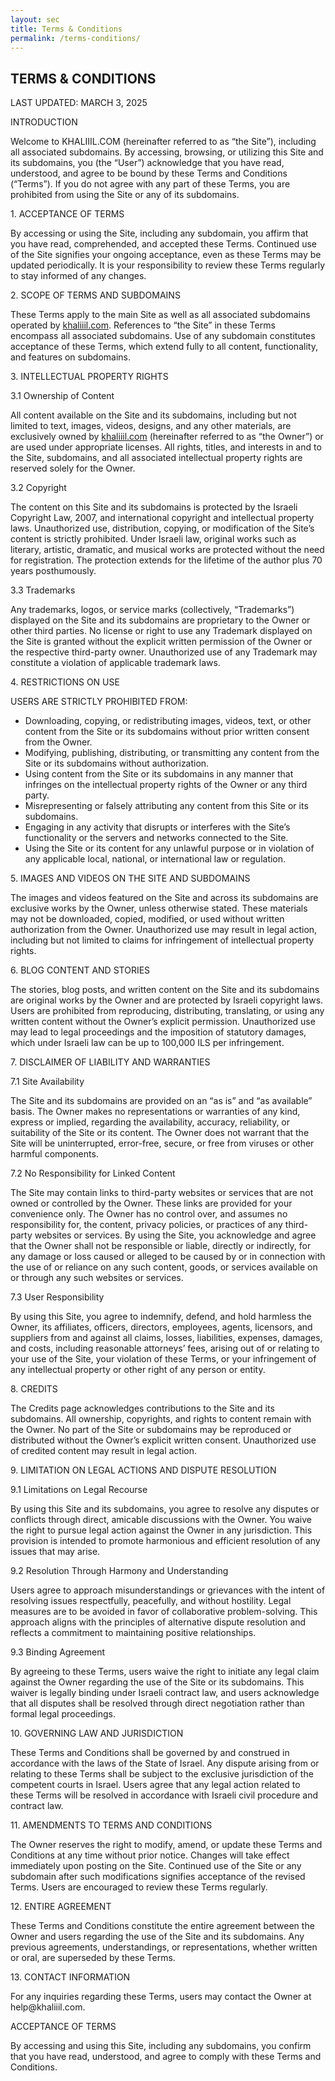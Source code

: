 ```yaml
---
layout: sec
title: Terms & Conditions
permalink: /terms-conditions/
---
```


<div class="main5">
<h2>TERMS & CONDITIONS</h2>
<p>LAST UPDATED: MARCH 3, 2025</p>
<p>INTRODUCTION</p>
<p>Welcome to KHALIIIL.COM (hereinafter referred to as “the Site”), including all associated subdomains. By accessing, browsing, or utilizing this Site and its subdomains, you (the “User”) acknowledge that you have read, understood, and agree to be bound by these Terms and Conditions (“Terms”). If you do not agree with any part of these Terms, you are prohibited from using the Site or any of its subdomains.</p>
<p>1. ACCEPTANCE OF TERMS</p>
<p>By accessing or using the Site, including any subdomain, you affirm that you have read, comprehended, and accepted these Terms. Continued use of the Site signifies your ongoing acceptance, even as these Terms may be updated periodically. It is your responsibility to review these Terms regularly to stay informed of any changes.</p>
<p>2. SCOPE OF TERMS AND SUBDOMAINS</p>
<p>These Terms apply to the main Site as well as all associated subdomains operated by <a href="/">khaliiil.com</a>. References to “the Site” in these Terms encompass all associated subdomains. Use of any subdomain constitutes acceptance of these Terms, which extend fully to all content, functionality, and features on subdomains.</p>
<p>3. INTELLECTUAL PROPERTY RIGHTS</p>
<p>3.1 Ownership of Content</p>
<p>All content available on the Site and its subdomains, including but not limited to text, images, videos, designs, and any other materials, are exclusively owned by <a href="/">khaliiil.com</a> (hereinafter referred to as “the Owner”) or are used under appropriate licenses. All rights, titles, and interests in and to the Site, subdomains, and all associated intellectual property rights are reserved solely for the Owner.</p>
<p>3.2 Copyright</p>
<p>The content on this Site and its subdomains is protected by the Israeli Copyright Law, 2007, and international copyright and intellectual property laws. Unauthorized use, distribution, copying, or modification of the Site’s content is strictly prohibited. Under Israeli law, original works such as literary, artistic, dramatic, and musical works are protected without the need for registration. The protection extends for the lifetime of the author plus 70 years posthumously.</p>
<p>3.3 Trademarks</p>
<p>Any trademarks, logos, or service marks (collectively, “Trademarks”) displayed on the Site and its subdomains are proprietary to the Owner or other third parties. No license or right to use any Trademark displayed on the Site is granted without the explicit written permission of the Owner or the respective third-party owner. Unauthorized use of any Trademark may constitute a violation of applicable trademark laws.</p>
<p>4. RESTRICTIONS ON USE</p>
<p>USERS ARE STRICTLY PROHIBITED FROM:</p>
<ul>
<li>Downloading, copying, or redistributing images, videos, text, or other content from the Site or its subdomains without prior written consent from the Owner.</li>
<li>Modifying, publishing, distributing, or transmitting any content from the Site or its subdomains without authorization.</li>
<li>Using content from the Site or its subdomains in any manner that infringes on the intellectual property rights of the Owner or any third party.</li>
<li>Misrepresenting or falsely attributing any content from this Site or its subdomains.</li>
<li>Engaging in any activity that disrupts or interferes with the Site’s functionality or the servers and networks connected to the Site.</li>
<li>Using the Site or its content for any unlawful purpose or in violation of any applicable local, national, or international law or regulation.</li>
</ul>
<p>5. IMAGES AND VIDEOS ON THE SITE AND SUBDOMAINS</p>
<p>The images and videos featured on the Site and across its subdomains are exclusive works by the Owner, unless otherwise stated. These materials may not be downloaded, copied, modified, or used without written authorization from the Owner. Unauthorized use may result in legal action, including but not limited to claims for infringement of intellectual property rights.</p>
<p>6. BLOG CONTENT AND STORIES</p>
<p>The stories, blog posts, and written content on the Site and its subdomains are original works by the Owner and are protected by Israeli copyright laws. Users are prohibited from reproducing, distributing, translating, or using any written content without the Owner’s explicit permission. Unauthorized use may lead to legal proceedings and the imposition of statutory damages, which under Israeli law can be up to 100,000 ILS per infringement.</p>
<p>7. DISCLAIMER OF LIABILITY AND WARRANTIES</p>
<p>7.1 Site Availability</p>
<p>The Site and its subdomains are provided on an “as is” and “as available” basis. The Owner makes no representations or warranties of any kind, express or implied, regarding the availability, accuracy, reliability, or suitability of the Site or its content. The Owner does not warrant that the Site will be uninterrupted, error-free, secure, or free from viruses or other harmful components.</p>
<p>7.2 No Responsibility for Linked Content</p>
<p>The Site may contain links to third-party websites or services that are not owned or controlled by the Owner. These links are provided for your convenience only. The Owner has no control over, and assumes no responsibility for, the content, privacy policies, or practices of any third-party websites or services. By using the Site, you acknowledge and agree that the Owner shall not be responsible or liable, directly or indirectly, for any damage or loss caused or alleged to be caused by or in connection with the use of or reliance on any such content, goods, or services available on or through any such websites or services.</p>
<p>7.3 User Responsibility</p>
<p>By using this Site, you agree to indemnify, defend, and hold harmless the Owner, its affiliates, officers, directors, employees, agents, licensors, and suppliers from and against all claims, losses, liabilities, expenses, damages, and costs, including reasonable attorneys’ fees, arising out of or relating to your use of the Site, your violation of these Terms, or your infringement of any intellectual property or other right of any person or entity.</p>
<p>8. CREDITS</p>
<p>The Credits page acknowledges contributions to the Site and its subdomains. All ownership, copyrights, and rights to content remain with the Owner. No part of the Site or subdomains may be reproduced or distributed without the Owner’s explicit written consent. Unauthorized use of credited content may result in legal action.</p>
<p>9. LIMITATION ON LEGAL ACTIONS AND DISPUTE RESOLUTION</p>
<p>9.1 Limitations on Legal Recourse</p>
<p>By using this Site and its subdomains, you agree to resolve any disputes or conflicts through direct, amicable discussions with the Owner. You waive the right to pursue legal action against the Owner in any jurisdiction. This provision is intended to promote harmonious and efficient resolution of any issues that may arise.</p>
<p>9.2 Resolution Through Harmony and Understanding</p>
<p>Users agree to approach misunderstandings or grievances with the intent of resolving issues respectfully, peacefully, and without hostility. Legal measures are to be avoided in favor of collaborative problem-solving. This approach aligns with the principles of alternative dispute resolution and reflects a commitment to maintaining positive relationships.</p>
<p>9.3 Binding Agreement</p>
<p>By agreeing to these Terms, users waive the right to initiate any legal claim against the Owner regarding the use of the Site or its subdomains. This waiver is legally binding under Israeli contract law, and users acknowledge that all disputes shall be resolved through direct negotiation rather than formal legal proceedings.</p>
<p>10. GOVERNING LAW AND JURISDICTION</p>
<p>These Terms and Conditions shall be governed by and construed in accordance with the laws of the State of Israel. Any dispute arising from or relating to these Terms shall be subject to the exclusive jurisdiction of the competent courts in Israel. Users agree that any legal action related to these Terms will be resolved in accordance with Israeli civil procedure and contract law.</p>
<p>11. AMENDMENTS TO TERMS AND CONDITIONS</p>
<p>The Owner reserves the right to modify, amend, or update these Terms and Conditions at any time without prior notice. Changes will take effect immediately upon posting on the Site. Continued use of the Site or any subdomain after such modifications signifies acceptance of the revised Terms. Users are encouraged to review these Terms regularly.</p>
<p>12. ENTIRE AGREEMENT</p>
<p>These Terms and Conditions constitute the entire agreement between the Owner and users regarding the use of the Site and its subdomains. Any previous agreements, understandings, or representations, whether written or oral, are superseded by these Terms.</p>
<p>13. CONTACT INFORMATION</p>
<p>For any inquiries regarding these Terms, users may contact the Owner at help@khaliiil.com.</p>
<p>ACCEPTANCE OF TERMS</p>
<p>By accessing and using this Site, including any subdomains, you confirm that you have read, understood, and agree to comply with these Terms and Conditions.</p>
</div>
